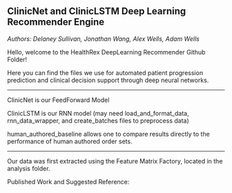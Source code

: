 ## ClinicNet and ClinicLSTM Deep Learning Recommender Engine
*Authors: Delaney Sullivan, Jonathan Wang, Alex Wells, Adam Wells*

Hello, welcome to the HealthRex DeepLearning Recommender Github Folder!

Here you can find the files we use for automated patient progression prediction and clinical decision support through deep neural networks.

---
ClinicNet is our FeedForward Model

ClinicLSTM is our RNN model (may need load_and_format_data, rnn_data_wrapper, and create_batches files to preprocess data)

human_authored_baseline allows one to compare results directly to the performance of human authored order sets.

---

Our data was first extracted using the Feature Matrix Factory, located in the analysis folder.

Published Work and Suggested Reference: 
